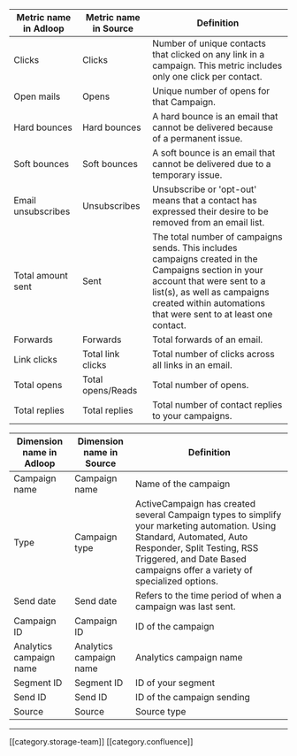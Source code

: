 

|  **Metric name in Adloop**  |  **Metric name in Source**  |  **Definition**  | 
|  --- |  --- |  --- | 
|  Clicks | Clicks | Number of unique contacts that clicked on any link in a campaign. This metric includes only one click per contact. | 
|   Open mails | Opens | Unique number of opens for that Campaign. | 
|   Hard bounces | Hard bounces | A hard bounce is an email that cannot be delivered because of a permanent issue. | 
|   Soft bounces | Soft bounces | A soft bounce is an email that cannot be delivered due to a temporary issue. | 
|   Email unsubscribes | Unsubscribes | Unsubscribe or 'opt-out' means that a contact has expressed their desire to be removed from an email list. | 
|   Total amount sent  | Sent | The total number of campaigns sends. This includes campaigns created in the Campaigns section in your account that were sent to a list(s), as well as campaigns created within automations that were sent to at least one contact. | 
|   Forwards | Forwards | Total forwards of an email. | 
|   Link clicks | Total link clicks | Total number of clicks across all links in an email. | 
|   Total opens | Total opens/Reads | Total number of opens. | 
|   Total replies | Total replies | Total number of contact replies to your campaigns. | 



|  **Dimension name in Adloop**  |  **Dimension name in Source**  |  **Definition**  | 
|  --- |  --- |  --- | 
|   Campaign name | Campaign name | Name of the campaign | 
|   Type | Campaign type | ActiveCampaign has created several Campaign types to simplify your marketing automation. Using Standard, Automated, Auto Responder, Split Testing, RSS Triggered, and Date Based campaigns offer a variety of specialized options. | 
|   Send date | Send date | Refers to the time period of when a campaign was last sent. | 
|   Campaign ID | Campaign ID | ID of the campaign | 
|   Analytics campaign name |  Analytics campaign name |  Analytics campaign name | 
|   Segment ID | Segment ID | ID of your segment | 
|   Send ID | Send ID | ID of the campaign sending | 
|   Source | Source | Source type | 





*****

[[category.storage-team]] 
[[category.confluence]] 
